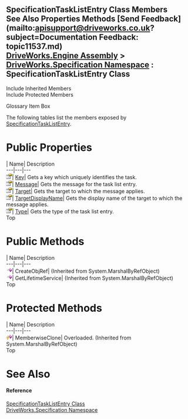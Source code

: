 SpecificationTaskListEntry Class Members   
See Also Properties Methods [Send Feedback](mailto:apisupport@driveworks.co.uk?subject=Documentation Feedback: topic11537.md)  
[DriveWorks.Engine Assembly](topic2156.md) > [DriveWorks.Specification Namespace](topic10764.md) : SpecificationTaskListEntry Class  
---  
  
Include Inherited Members    
Include Protected Members  


Glossary Item Box

The following tables list the members exposed by [SpecificationTaskListEntry](topic11537.md).

# Public Properties

| Name| Description  
---|---|---  
![Public Property](dotnetimages/publicProperty.gif)| [Key](topic11543.md)| Gets a key which uniquely identifies the task.   
![Public Property](dotnetimages/publicProperty.gif)| [Message](topic11544.md)| Gets the message for the task list entry.   
![Public Property](dotnetimages/publicProperty.gif)| [Target](topic11545.md)| Gets the target to which the message applies.   
![Public Property](dotnetimages/publicProperty.gif)| [TargetDisplayName](topic11546.md)| Gets the display name of the target to which the message applies.   
![Public Property](dotnetimages/publicProperty.gif)| [Type](topic11547.md)| Gets the type of the task list entry.   
Top

# Public Methods

| Name| Description  
---|---|---  
![Public Method](dotnetimages/publicMethod.gif)| CreateObjRef|  (Inherited from System.MarshalByRefObject)  
![Public Method](dotnetimages/publicMethod.gif)| GetLifetimeService|  (Inherited from System.MarshalByRefObject)  
Top

# Protected Methods

| Name| Description  
---|---|---  
![Protected Method](dotnetimages/protectedMethod.gif)| MemberwiseClone| Overloaded. (Inherited from System.MarshalByRefObject)  
Top

# See Also

#### Reference

[SpecificationTaskListEntry Class](topic11537.md)   
[DriveWorks.Specification Namespace](topic10764.md)


